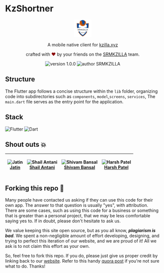 # KzShortner

<div align="center">
  <img alt="SRMKZILLA Logo" src="assets/kz_logo.jpg" height="56" />
</div>
<p align="center">
A mobile native client for <a href="https://github.com/srm-kzilla/kzilla.xyz">kzilla.xyz</a>
</p>
<p align="center">
crafted with <span style="color: #8b0000;">&hearts;</span> by your friends on the <a href="https://srmkzilla.net">SRMKZILLA</a> team.
</p>
<p align="center">
    <img src="https://img.shields.io/badge/version-1.0.0-yellowgreen" alt="version 1.0.0"/>
    <img src="https://img.shields.io/badge/author-SRMKZILLA-orange" alt="author SRMKZILLA"/>
</p>

## Structure

The Flutter app follows a concise structure within the `lib` folder, organizing code into subdirectories such as `components`, `model`,`screens`, `services`, The `main.dart` file serves as the entry point for the application.

## Stack

![Flutter](https://img.shields.io/badge/Flutter-%2302569B.svg?style=for-the-badge&logo=Flutter&logoColor=white)
![Dart](https://img.shields.io/badge/dart-%230175C2.svg?style=for-the-badge&logo=dart&logoColor=white)

## Shout outs 💥

| <p align="center">![Jatin](https://github.com/jatindotdev.png?size=128)<br>[Jatin](https://github.com/jatindotdev)</p> | <p align="center">![Shail Antani](https://github.com/shailantani.png?size=128)<br>[Shail Antani](https://github.com/shailantani)</p> | <p align="center">![Shivam Bansal](https://github.com/ShivamBansal07.png?size=128)<br>[Shivam Bansal](https://github.com/ShivamBansal07)</p> | <p align="center">![Harsh Patel](https://github.com/HarshPatel5940.png?size=128)<br>[Harsh Patel](https://github.com/HarshPatel5940)</p> |
| ---------------------------------------------------------------------------------------------------------------------------------------------- | ---------------------------------------------------------------------------------------------------------------------------- | ---------------------------------------------------------------------------------------------------------------------------------------- | ---------------------------------------------------------------------------------------------------------------------- |

## Forking this repo 🚨

Many people have contacted us asking if they can use this code for their own app. The answer to that question is usually "yes", with attribution. There are some cases, such as using this code for a business or something that is greater than a personal project, that we may be less comfortable saying yes to. If in doubt, please don't hesitate to ask us.

We value keeping this site open source, but as you all know, _**plagiarism is bad**_. We spent a non-negligible amount of effort developing, designing, and trying to perfect this iteration of our website, and we are proud of it! All we ask is to not claim this effort as your own.

So, feel free to fork this repo. If you do, please just give us proper credit by linking back to our [website](https://srmkzilla.net). Refer to this handy [quora post](https://www.quora.com/Is-it-bad-to-copy-other-peoples-code) if you're not sure what to do. Thanks!












<!-- # KzShortner

Shorten the URL. Broaden the reach.

## How to create a release

> Make sure a Personal Access Token with access to `contents` with `access-read-write`  added to repository secrets with name `TOKEN`

```bash
git tag v0.1.0 # Create a tag and should be prefixed with v_ for eg. v1.0
```

```bash
git push v0.1.0
``` -->
